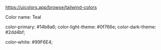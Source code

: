 https://uicolors.app/browse/tailwind-colors

Color name: Teal

color-primary: #14b8a6;
color-light-theme: #0f766e;
color-dark-theme: #2dd4bf;

color-white: #99F6E4;